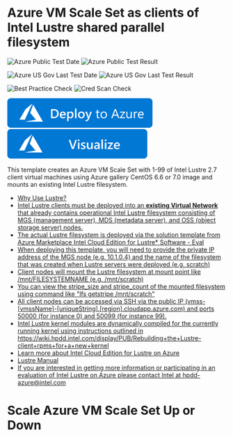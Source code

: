 # Azure VM Scale Set as clients of Intel Lustre shared parallel filesystem

![Azure Public Test Date](https://azurequickstartsservice.blob.core.windows.net/badges/intel-lustre-clients-vmss-centos/PublicLastTestDate.svg)
![Azure Public Test Result](https://azurequickstartsservice.blob.core.windows.net/badges/intel-lustre-clients-vmss-centos/PublicDeployment.svg)

![Azure US Gov Last Test Date](https://azurequickstartsservice.blob.core.windows.net/badges/intel-lustre-clients-vmss-centos/FairfaxLastTestDate.svg)
![Azure US Gov Last Test Result](https://azurequickstartsservice.blob.core.windows.net/badges/intel-lustre-clients-vmss-centos/FairfaxDeployment.svg)

![Best Practice Check](https://azurequickstartsservice.blob.core.windows.net/badges/intel-lustre-clients-vmss-centos/BestPracticeResult.svg)
![Cred Scan Check](https://azurequickstartsservice.blob.core.windows.net/badges/intel-lustre-clients-vmss-centos/CredScanResult.svg)

[![Deploy To Azure](https://raw.githubusercontent.com/Azure/azure-quickstart-templates/master/1-CONTRIBUTION-GUIDE/images/deploytoazure.svg?sanitize=true)]("https://portal.azure.com/#create/Microsoft.Template/uri/https%3A%2F%2Fraw.githubusercontent.com%2FAzure%2Fazure-quickstart-templates%2Fmaster%2Fintel-lustre-clients-vmss-centos%2Fazuredeploy.json")
[![Visualize](https://raw.githubusercontent.com/Azure/azure-quickstart-templates/master/1-CONTRIBUTION-GUIDE/images/visualizebutton.svg?sanitize=true)]("http://armviz.io/#/?load=https%3A%2F%2Fraw.githubusercontent.com%2FAzure%2Fazure-quickstart-templates%2Fmaster%2Fintel-lustre-clients-vmss-centos%2Fazuredeploy.json")

This template creates an Azure VM Scale Set with 1-99 of Intel Lustre 2.7 client
virtual machines using Azure gallery CentOS 6.6 or 7.0 image and mounts an
existing Intel Lustre filesystem.

- <a href="https://wiki.hpdd.intel.com/display/PUB/Why+Use+Lustre" target="_blank">Why
  Use Lustre?
- Intel Lustre clients must be deployed into an **existing Virtual Network**
  that already contains operational Intel Lustre filesystem consisting of MGS
  (management server), MDS (metadata server), and OSS (object storage server)
  nodes.
- The actual Lustre filesystem is deployed via the solution template from Azure
  Marketplace
  <a href="https://azure.microsoft.com/en-us/marketplace/partners/intel/" target="_blank">Intel
  Cloud Edition for Lustre\* Software - Eval
- When deploying this template, you will need to provide the private IP address
  of the MGS node (e.g. 10.1.0.4) and the name of the filesystem that was
  created when Lustre servers were deployed (e.g. scratch)
- Client nodes will mount the Lustre filesystem at mount point like
  /mnt/FILESYSTEMNAME (e.g. /mnt/scratch)
- You can view the
  <a href="https://build.hpdd.intel.com/job/lustre-manual/lastSuccessfulBuild/artifact/lustre_manual.xhtml#idp5145472" target="_blank">stripe_size
  and stripe_count of the mounted filesystem using command like "lfs getstripe
  /mnt/scratch"
- All client nodes can be accessed via SSH via the public IP
  (vmss-[vmssName]-[uniqueString].[region].cloudapp.azure.com) and ports 50000
  (for instance 0) and 50099 (for instance 99).
- Intel Lustre kernel modules are dynamically compiled for the currently running
  kernel using instructions outlined in
  https://wiki.hpdd.intel.com/display/PUB/Rebuilding+the+Lustre-client+rpms+for+a+new+kernel
- <a href="https://wiki.hpdd.intel.com/display/PUB/Intel+Cloud+Edition+for+Lustre+on+Azure" target="_blank">Learn
  more about Intel Cloud Edition for Lustre on Azure
- <a href="https://build.hpdd.intel.com/job/lustre-manual/lastSuccessfulBuild/artifact/lustre_manual.xhtml" target="_blank">Lustre
  Manual
- If you are interested in getting more information or participating in an
  evaluation of Intel Lustre on Azure please contact Intel at
  <a href="mailto:hpdd-azure@intel.com?subject=Azure-Quick-Start-Templates">hpdd-azure@intel.com

# Scale Azure VM Scale Set Up or Down

<a href="https://portal.azure.com/#create/Microsoft.Template/uri/https%3A%2F%2Fraw.githubusercontent.com%2FAzure%2Fazure-quickstart-templates%2Fmaster%2Fintel-lustre-clients-vmss-centos%2Fscale.json" target="_blank">


<a href="http://armviz.io/#/?load=https%3A%2F%2Fraw.githubusercontent.com%2FAzure%2Fazure-quickstart-templates%2Fmaster%2Fintel-lustre-clients-vmss-centos%2Fscale.json" target="_blank">
